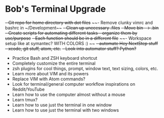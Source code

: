 # Bob's Terminal Upgrade
~~- Git repo for home directory with dot files~~
~~- Remove clunky vimrc and bashrc in ~/Development~~
~~- Clean up unecessary .files~~
~~- Move bin --> .bin~~
~~- Create scripts for automating different tasks - organize them by use/purpose~~
~~- Each function should be in a different file~~
~~- Workspace setup like at symantec? WITH COLORS :) ~~
~~- automate Hey NextStep stuff - xcode, git stuff, atom, etc.~~
~~- Look into automator stuff? Python?~~
- Practice Bash and ZSH keyboard shortcut
- Completely customize the entire terminal 
- zsh plugins for cool things, prompt, window text, text sizing, colors, etc.
- Learn more about VIM and its powers
- Replace VIM with Atom commands?
- Look for terminal/general computer workflow inspirations on Reddit/YouTube
- Learn how to use the computer almost without a mouse
- Learn tmux?
- Learn how to use just the terminal in one window
- Learn how to use just the terminal with two windows
